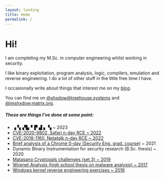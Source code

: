 ```yaml
---
layout: landing
title: Home
permalink: /
---
```


# Hi!

I am completing my M.Sc. in computer engineering whilst 
working in security.  

I like binary exploitation, program analysis,
logic, compilers, emulation and reverse
engineering. I do a lot of other stuff in the little free time I have.

I occasionally write about things that interest me on my [blog](/blog).  

You can find me on 
[@shxdow@treehouse.systems](https://social.treehouse.systems/@shxdow)
and 
[@imshxdow:matrix.org](https://matrix.to/#/@imshxdow:matrix.org).

##### These are things I've done at some point:

* ▗ ▚▗▜▖▘▛ ▟ ▖ ▚ ~ 2023
* [CVE-2020-9802, Safari n-day RCE ~ 2022](/cve-2020-9802)
* [CVE-2018-1160, Netatalk n-day RCE ~ 2022](/cve-2018-1160)
* [Brief analysis of a Chrome 0-day (Security Eng. grad. course)](https://raw.githubusercontent.com/shxdow/talks/main/short-browser-exploitation.pdf) ~ 2021
* Dynamic Binary Instrumentation for security research (B.Sc. thesis) ~ 2020
* [Matasano Cryptopals challenges (set 3) ~ 2019](https://github.com/shxdow/matasano)
* [Wirenet Analysis (high school thesis on malware analysis) ~ 2017](https://github.com/shxdow/wirenet-analysis)
* [Windows kernel reverse engineering exercises ~ 2016](https://github.com/shxdow/low-level-exercises/tree/master/practical-reverse-engineering)

